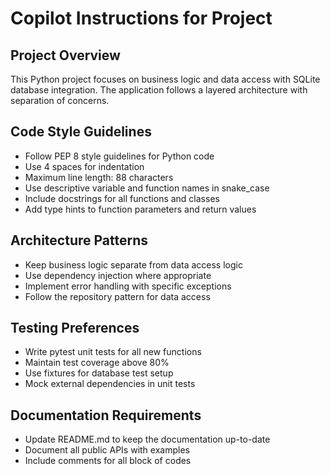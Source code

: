 # Copilot Instructions for Project

## Project Overview
This Python project focuses on business logic and data access with SQLite database integration. The application follows a layered architecture with separation of concerns.

## Code Style Guidelines
- Follow PEP 8 style guidelines for Python code
- Use 4 spaces for indentation
- Maximum line length: 88 characters
- Use descriptive variable and function names in snake_case
- Include docstrings for all functions and classes
- Add type hints to function parameters and return values

## Architecture Patterns
- Keep business logic separate from data access logic
- Use dependency injection where appropriate
- Implement error handling with specific exceptions
- Follow the repository pattern for data access

## Testing Preferences
- Write pytest unit tests for all new functions
- Maintain test coverage above 80%
- Use fixtures for database test setup
- Mock external dependencies in unit tests

## Documentation Requirements
- Update README.md to keep the documentation up-to-date
- Document all public APIs with examples
- Include comments for all block of codes

